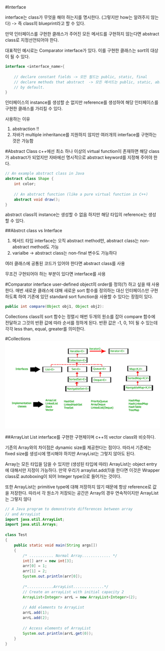 #Interface

interface는 class가 무엇을 해야 하는지를 명시한다. (그렇지만 how는 알려주지 않는다) -> 즉 class의 blueprint라고 할 수 있다.

만약 인터페이스를 구현한 클래스가 주어진 모든 메서드를 구현하지 않는다면 abstract class로 지정선언되어야 한다.

대표적인 예시로는 Comparator interface가 있다. 이를 구현한 클래스는 sort의 대상이 될 수 있다.

``` java
interface <interface_name>{
    
    // declare constant fields -> 모든 필드는 public, static, final
    // declare methods that abstract  -> 모든 메서드는 public, static, abstract
    // by default.
}
```

인터페이스의 instance를 생성할 순 없지만 reference를 생성하여 해당 인터페이스를 구현한 클래스를
가리킬 수 있다.

사용하는 이유

1. abstraction !!
2. 자바가 multiple inheritance를 지원하지 않지만 여러개의 interface를 구현하는 것은 가능함


#Abstract Class
c++에선 최소 하나 이상의 virtual function이 존재하면 해당 class가 abstract가 되었지만
자바에선 명시적으로 abstract keyword를 지정해 주어야 한다.

``` java
// An example abstract class in Java
abstract class Shape {
    int color;
 
    // An abstract function (like a pure virtual function in C++)
    abstract void draw(); 
}
```

abstract class의 instance는 생성할 수 없음 하지만 해당 타입의 reference는 생성할 수 있다.

##Abstrct class vs Interface
1. 메서드 타입 interface는 오직 abstract method만, abstract class는 non-abstract method도 가능
2. varialbe -> abstract class는 non-final 변수도 가능하다


여러 클래스에 공통된 코드가 있어야 한다면 abstract class를 사용

무조건 구현되어야 하는 부분이 있다면 interface를 사용


#Comparator interface
user-defined object의 order를 정의(?) 하고 싶을 때 사용한다.
매번 새로운 클래스에 대해 새로운 sort 함수를 정의하는 대신 인터페이스만 구현하도록 하여
기존에 있던 standard sort function을 사용할 수 있다는 장점이 있다.

``` java
public int compare(Object obj1, Object obj2):
```

Collections class의 sort 함수는 정렬시 매번 두개의 원소를 잡아 compare 함수에 전달하고
그것의 반환 값에 따라 순서를 정하게 된다.
반환 값은 -1, 0, 1이 될 수 있는데 각각 less than, equal, greater를 의미한다.




#Collections
![](java-collection.jpg)

##ArrayList
List interface를 구현한 구현체이며 c++의 vector class와 비슷하다.

기존의 Array와의 차이점은 dynamic size를 제공한다는 점이다.
따라서 기존에는 fixed size를 생성시에 명시해야 하지만 ArrayList는 그렇지 않아도 된다.

Array는 모든 타입을 담을 수 있지만 (생성된 타입에 따라) ArrayList는 object entry에 대해서만 지정이 가능하다. 만약 우리가 arraylist.add(1)을 한다면 이것은 Wrapper class로 autoboxing이 되어 Integer type으로 들어가는 것이다.

또한 ArrayList는 primitive type에 대해 저장하지 않기 때문에 항상 reference로 값을 저장한다.
따라서 각 원소가 저장되는 공간은 Array의 경우 연속적이지만 ArrayList는 그렇지 않다


``` java
// A Java program to demonstrate differences between array
// and ArrayList
import java.util.ArrayList;
import java.util.Arrays;
 
class Test
{
    public static void main(String args[])
    {
        /* ........... Normal Array............. */
        int[] arr = new int[3];
        arr[0] = 1;
        arr[1] = 2;
        System.out.println(arr[0]);
 
        /*............ArrayList..............*/
        // Create an arrayList with initial capacity 2
        ArrayList<Integer> arrL = new ArrayList<Integer>(2);
 
        // Add elements to ArrayList
        arrL.add(1);
        arrL.add(2);
 
        // Access elements of ArrayList
        System.out.println(arrL.get(0));
    }
}
```



